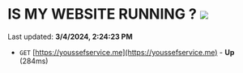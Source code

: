 # IS MY WEBSITE RUNNING ? [![](https://img.shields.io/static/v1?label=Sponsor&message=%E2%9D%A4&logo=GitHub&color=%23fe8e86)](https://github.com/sponsors/<username>)

Last updated: **3/4/2024, 2:24:23 PM**

- `GET` [https://youssefservice.me](https://youssefservice.me) - **Up** (284ms)
